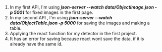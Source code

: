1. In my first API, I'm using **_json-server --watch data/ObjectImage.json -p 5001_** for fixed images in the first page.
2. In my second API , I'm using **_json-server --watch data/ObjectTable.json -p 5000_** for saving the images and making a table.
3. Applying the react function for my detector in the first project.
4. It has an error for saving because react wont save the data, if it is already have the same id.
